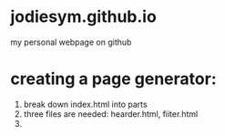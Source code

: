 # jodiesym.github.io
my personal webpage on github

 # creating a page generator: 
 1. break down index.html into parts
 2. three files are needed: hearder.html, fiiter.html
 3. 